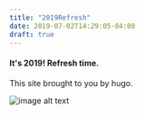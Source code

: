 ```yaml
---
title: "2019Refresh"
date: 2019-07-02T14:29:05-04:00
draft: true
---
```


#### It's 2019! Refresh time.

This site brought to you by hugo.

![image alt text](/posts/2019Refresh/magic.gif)

